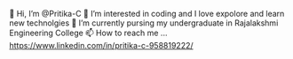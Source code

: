  👋 Hi, I’m @Pritika-C
 👀 I’m interested in coding and I love expolore and learn new technolgies 
 🌱 I’m currently pursing my undergraduate in Rajalakshmi Engineering College 
 📫 How to reach me ... https://www.linkedin.com/in/pritika-c-958819222/ 


